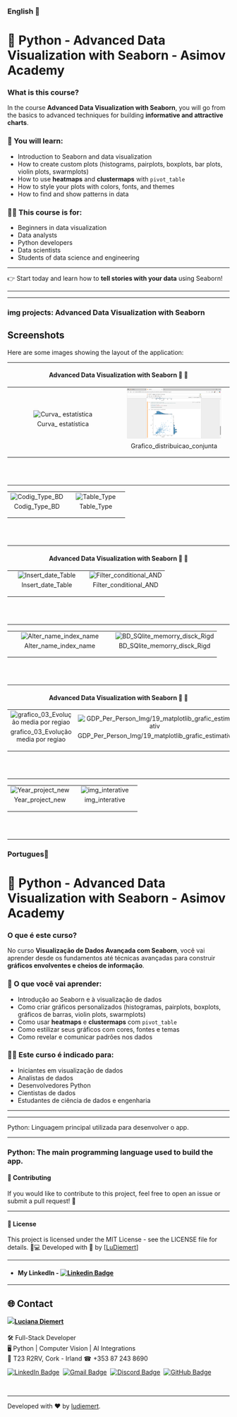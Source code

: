### English 💌

# 🐍 Python -  Advanced Data Visualization with Seaborn - Asimov Academy


### What is this course?  
In the course **Advanced Data Visualization with Seaborn**, you will go from the basics to advanced techniques for building **informative and attractive charts**.  

### 📘 You will learn:  
- Introduction to Seaborn and data visualization  
- How to create custom plots (histograms, pairplots, boxplots, bar plots, violin plots, swarmplots)  
- How to use **heatmaps** and **clustermaps** with `pivot_table`  
- How to style your plots with colors, fonts, and themes  
- How to find and show patterns in data  

### 👩‍💻 This course is for:  
- Beginners in data visualization  
- Data analysts  
- Python developers  
- Data scientists  
- Students of data science and engineering  

---

👉 Start today and learn how to **tell stories with your data** using Seaborn!  

-------

--------

### img projects: Advanced Data Visualization with Seaborn

## Screenshots

Here are some images showing the layout of the application:

________________________________________

<h4 align="center">Advanced Data Visualization with Seaborn 🥰 🚀</h4>

<div align="center">
    <table>
        <tr>
            <td style="width: 50%; text-align: center;">
                <img src="4_Advanced_Data_Visualization_Seaborn_img/2_curva_ estatística.png" style="width: 90%;" alt="Curva_ estatística">
                <p style="margin-top: 5px;">Curva_ estatística</p>
            </td>
            <td style="width: 50%; text-align: center;">
                <img src="4_Advanced_Data_Visualization_Seaborn_img/4_grafico_distribuicao_conjunta.png" style="width: 90%;" alt="Grafico_distribuicao_conjunta">
                <p style="margin-top: 5px;">Grafico_distribuicao_conjunta</p>
            </td>
        </tr>
    </table>
</div>

  <br/>
  <br/>


________________________________________

<div align="center">
    <table>
        <tr>
             <td style="width: 50%; text-align: center;">
                <img src="2_SQL_Pandas_img/10_Codig_Type_BD.png" style="width: 90%;" alt="Codig_Type_BD">
                <p style="margin-top: 5px;">Codig_Type_BD</p>
            </td>
            <td style="width: 50%; text-align: center;">
                <img src="2_SQL_Pandas_img/11_Table_Type.png" style="width: 90%;" alt="Table_Type">
                <p style="margin-top: 5px;">Table_Type</p>
            </td>
        </tr>
    </table>
</div>

  <br/>
  <br/>


  ________________________________________

  
<h4 align="center">Advanced Data Visualization with Seaborn 🥰 🚀</h4>

<div align="center">
    <table>
        <tr>
            <td style="width: 50%; text-align: center;">
                <img src="2_SQL_Pandas_img/13_Insert_date_Table.png" style="width: 90%;" alt="Insert_date_Table">
                <p style="margin-top: 5px;">Insert_date_Table</p>
            </td>
            <td style="width: 50%; text-align: center;">
                <img src="2_SQL_Pandas_img/15_Filter_conditional_AND.png" style="width: 90%;" alt="Filter_conditional_AND">
                <p style="margin-top: 5px;">Filter_conditional_AND</p>
            </td>
        </tr>
    </table>
</div>

  <br/>
  <br/>


________________________________________

<div align="center">
    <table>
        <tr>
             <td style="width: 50%; text-align: center;">
                <img src="2_SQL_Pandas_img/2_alter_name_index_name.png" style="width: 90%;" alt="Alter_name_index_name">
                <p style="margin-top: 5px;">Alter_name_index_name</p>
            </td>
            <td style="width: 50%; text-align: center;">
                <img src="2_SQL_Pandas_img/6_BD_SQlite_memorry_disck_Rigd.png" style="width: 90%;" alt="BD_SQlite_memorry_disck_Rigd">
                <p style="margin-top: 5px;">BD_SQlite_memorry_disck_Rigd</p>
            </td>
        </tr>
    </table>
</div>

  <br/>
  <br/>


  ________________________________________

<h4 align="center">Advanced Data Visualization with Seaborn 🥰 🚀</h4>

<div align="center">
    <table>
        <tr>
            <td style="width: 50%; text-align: center;">
                <img src="2_SQL_Pandas/4_Projectos/3_Proj_ GDP_Per_Person_Img/16_grafico_03_Evolução media por regiao.png" style="width: 90%;" alt="grafico_03_Evolução media por regiao">
                <p style="margin-top: 5px;">grafico_03_Evolução media por regiao</p>
            </td>
            <td style="width: 50%; text-align: center;">
                <img src="2_SQL_Pandas/4_Projectos/3_Proj_ GDP_Per_Person_Img/19_matplotlib_grafic_estimativ.png" style="width: 90%;" alt="GDP_Per_Person_Img/19_matplotlib_grafic_estimativ">
                <p style="margin-top: 5px;">GDP_Per_Person_Img/19_matplotlib_grafic_estimativ</p>
            </td>
        </tr>
    </table>
</div>

  <br/>
  <br/>


________________________________________

<div align="center">
    <table>
        <tr>
             <td style="width: 50%; text-align: center;">
                <img src="2_SQL_Pandas/4_Projectos/3_Proj_ GDP_Per_Person_Img/24_img_Year_project_new.png" style="width: 90%;" alt="Year_project_new">
                <p style="margin-top: 5px;">Year_project_new</p>
            </td>
            <td style="width: 50%; text-align: center;">
                <img src="2_SQL_Pandas/4_Projectos/3_Proj_ GDP_Per_Person_Img/25_img_interative.png" style="width: 90%;" alt="img_interative">
                <p style="margin-top: 5px;">img_interative</p>
            </td>
        </tr>
    </table>
</div>

  <br/>
  <br/>


  ----

### Portugues💌

# 🐍 Python -  Advanced Data Visualization with Seaborn - Asimov Academy


### O que é este curso?  
No curso **Visualização de Dados Avançada com Seaborn**, você vai aprender desde os fundamentos até técnicas avançadas para construir **gráficos envolventes e cheios de informação**.  

### 📘 O que você vai aprender:  
- Introdução ao Seaborn e à visualização de dados  
- Como criar gráficos personalizados (histogramas, pairplots, boxplots, gráficos de barras, violin plots, swarmplots)  
- Como usar **heatmaps** e **clustermaps** com `pivot_table`  
- Como estilizar seus gráficos com cores, fontes e temas  
- Como revelar e comunicar padrões nos dados  

### 👩‍💻 Este curso é indicado para:  
- Iniciantes em visualização de dados  
- Analistas de dados  
- Desenvolvedores Python  
- Cientistas de dados  
- Estudantes de ciência de dados e engenharia  

---

----

Python: Linguagem principal utilizada para desenvolver o app.

________________________________________
### Python: The main programming language used to build the app.

#### 🤝 Contributing
If you would like to contribute to this project, feel free to open an issue or submit a pull request! 🚀
________________________________________
#### 📜 License
This project is licensed under the MIT License - see the LICENSE file for details.
👩💻 Developed with 💙 by [[LuDiemert](https://www.linkedin.com/in/lucianadiemert/)]

________________________________________
- #### My LinkedIn - [![Linkedin Badge](https://img.shields.io/badge/-LucianaDiemert-blue?style=flat-square&logo=Linkedin&logoColor=white&link=https://www.linkedin.com/in/lucianadiemert/)](https://www.linkedin.com/in/lucianadiemert/)

________________________________________
## 🌐 **Contact**
<img align="left" src="https://www.github.com/ludiemert.png?size=150">

#### [**Luciana Diemert**](https://github.com/ludiemert)

🛠 Full-Stack Developer <br>
🖥️ Python | Computer Vision | AI Integrations <br>
📍 T23 R2RV,  Cork - Irland 
☎ +353 87 243 8690

<a href="https://www.linkedin.com/in/lucianadiemert" target="_blank"><img src="https://img.shields.io/badge/LinkedIn-0077B5?style=flat&logo=linkedin&logoColor=white" alt="LinkedIn Badge" height="25"></a>&nbsp;
<a href="mailto:lucianadiemert@gmail.com" target="_blank"><img src="https://img.shields.io/badge/Gmail-D14836?style=flat&logo=gmail&logoColor=white" alt="Gmail Badge" height="25"></a>&nbsp;
<a href="#"><img src="https://img.shields.io/badge/Discord-%237289DA.svg?logo=discord&logoColor=white" title="LuDiem#0654" alt="Discord Badge" height="25"></a>&nbsp;
<a href="https://www.github.com/ludiemert" target="_blank"><img src="https://img.shields.io/badge/GitHub-100000?style=flat&logo=github&logoColor=white" alt="GitHub Badge" height="25"></a>&nbsp;

<br clear="left"/>

---
Developed with ❤ by [ludiemert](https://github.com/ludiemert).
